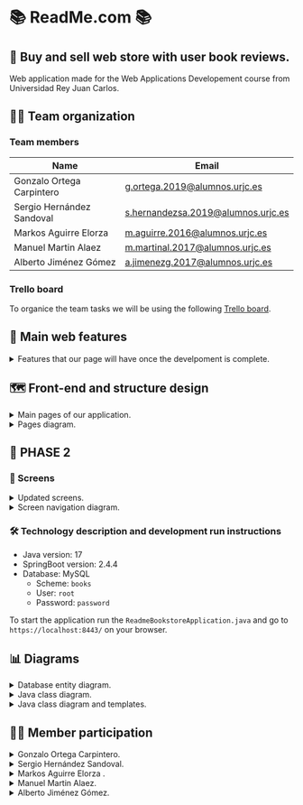 # 📚 ReadMe.com 📚
## 🤔 Buy and sell web store with user book reviews.

Web application made for the Web Applications Developement course from Universidad Rey Juan Carlos.

## 🤷‍♂️ Team organization

### Team members

| Name                        | Email                              |
| --------------------------- | ---------------------------------- |
| Gonzalo Ortega Carpintero   | g.ortega.2019@alumnos.urjc.es      | 
| Sergio Hernández Sandoval   | s.hernandezsa.2019@alumnos.urjc.es | 
| Markos Aguirre Elorza       | m.aguirre.2016@alumnos.urjc.es     |
| Manuel Martin Alaez         | m.martinal.2017@alumnos.urjc.es    | 
| Alberto Jiménez Gómez       | a.jimenezg.2017@alumnos.urjc.es    | 

### Trello board
To organice the team tasks we will be using the following [Trello board](https://trello.com/invite/b/AfoK9mBL/ATTI96f3e1b8aaf8c3c26c3bd2a450f9f137B4F49542/tareas).


## 🌟 Main web features
<details><summary> Features that our page will have once the develpoment is complete. </summary>

Entities:
 - Users.
 - Books.
 - Book reviews.
 - Book offers.
 - Buy and sell records.

Types of users:
- Unregistered - Can see book ofers a read book reviews.
- Registered - Can write reviews, publish book offers and buy books.
- Administrator - Can add new books and manage offers and accounts.

User permits:
- Unregistered - No data collection.
- Registered - Writen and read reviews, seen and published offers, bought and sold items and user profile with profile image, email and username.
- Administrator - Total access, no saved data.

Images:
- User profile image.
- Book image.
- Ofers images.

Charts:
- Published books and offers statistics.

Complementary technology:

- Email delivery to new users.
- Advance search and recomendations algorithim based on read reviews and seen offers.
</details>
    
    
## 🗺️ Front-end and structure design

<details><summary> Main pages of our application. </summary>

<details><summary>Home page</summary>
    
Application main page where recomended products are displayed in accordance with the user preferences.

![Home page (index)](https://user-images.githubusercontent.com/66415975/219658565-1e529d67-d4b0-4750-b02e-e9e9eb8eef33.png)
</details>
    
<details><summary>Books general page</summary>
    
Page to display the searched books and filter them by genre.

![Books general page](https://user-images.githubusercontent.com/66415975/219658750-f5242d27-b335-4df2-b1c8-49cdd696c72d.png)
</details>
    
<details><summary>Book particular page</summary>
    
Page to display the reviews and offers of a particular book.

![Book particular page](https://user-images.githubusercontent.com/66415975/219658767-411a93a2-9e74-44f5-83d3-5ebcd8a581c4.png)
</details>
    
<details><summary>Upload review page</summary>
    
Page to write a review of a book so everyone can read it.

![Upload review page](https://user-images.githubusercontent.com/66415975/219658789-e0b9b0ef-86a1-404d-a68a-b5e2e310b2ab.png)
</details>
    
<details><summary>Upload offer page</summary>
    
Page to publish an offer of a book you want to sell.

![Upload offer page](https://user-images.githubusercontent.com/66415975/219658794-45496920-9ef2-40fd-8a9c-fb202cf517ae.png)
</details>
    
<details><summary>Offer page</summary>
    
Page to buy a book offer fro an other user.

![Offer page](https://user-images.githubusercontent.com/66415975/219658805-b1d731fd-366d-4aca-b804-2044cadd5a9f.png)
</details>
    
<details><summary>Checkout page</summary>
    
Page to introduce shoping details and complete an order.

![Checkout page](https://user-images.githubusercontent.com/66415975/219658822-51988111-da9b-4062-997b-0e7bdff83de1.png)
</details>
    
<details><summary>Contact page</summary>
    
Page with info about us.

![Contact page](https://user-images.githubusercontent.com/66415975/219658836-a140c949-ba62-4fea-a105-29af432d89f1.png)
</details>
    
<details><summary>Statistics page</summary>
    
Page with stats about from the application and books.

![Statistics page](https://user-images.githubusercontent.com/66415975/219658859-2a0de304-5ca5-4b8e-81cf-905dd39de660.png)
</details>
    
<details><summary>Login page</summary>
    
Page to introduce your user credentials.

![Login page](https://user-images.githubusercontent.com/66415975/219658872-cb26fe3f-1e20-4cc0-a249-3e28877bc419.png)
</details>
    
<details><summary>Register page</summary>
    
Page to make an account into aour application.

![Register page](https://user-images.githubusercontent.com/66415975/219658891-33f79de5-9980-4c01-829d-5e351cc456d9.png)
</details>
    
<details><summary>User page</summary>
    
Page to display the users information, including its account information, its uploaded offers, its shoping record and its favourites books.

![User page](https://user-images.githubusercontent.com/66415975/219659186-1db25ff0-e457-4b0f-b540-bf7b992603a7.png)
</details>
    
<details><summary>Admin page</summary>
    
Page to upload new books to the database and manage all the application data.
</details>
</details>

<details><summary>Pages diagram.</summary>
![Pages diagram drawio](https://user-images.githubusercontent.com/66415975/219658345-556ecc2a-fcca-4785-b695-70ebc885aaf9.png)
</details>
    


## 🚀 PHASE 2

### 📱 Screens

<details><summary>Updated screens.</summary>

</details>

<details><summary>Screen navigation diagram.</summary>

</details>


### 🛠 Technology description and development run instructions
- Java version: 17
- SpringBoot version: 2.4.4
- Database: MySQL
   - Scheme: `books`
   - User: `root`
   - Password: `password`

To start the application run the `ReadmeBookstoreApplication.java` and go to `https://localhost:8443/` on your browser.


## 📊 Diagrams

<details><summary>Database entity diagram.</summary>
   
   Diagram in which the different entities in the database are related.
   
![Database entities diagram](https://user-images.githubusercontent.com/80122593/223448947-4ba30519-b7fa-48e7-8114-8e7b7f37c408.png)

</details>

<details><summary>Java class diagram.</summary>
   
   Diagram in which the different java classes are related.
   
![Java class diagram](https://user-images.githubusercontent.com/80122593/223449581-fdffcbea-90c6-43d9-ab10-16498201dda4.jpg)


</details>

<details><summary>Java class diagram and templates.</summary>
   
   Diagram in which all the java classes of the application and the templates are related.
   
![Diagram of classes and templates](https://user-images.githubusercontent.com/80122593/223449590-5b0e14ba-deba-4596-a68b-6a8959a63b33.jpg)


</details>


## 🙋‍♂️ Member participation

<details><summary>Gonzalo Ortega Carpintero.</summary>
 
   - 📂 Completed tasks:
 
      - Spring project initialization.
      - Admin page HTML and funcionalities, including visualizing, editing and deleting, all data from models.
      - Upload books and its images as an admin funcionality.
      - Upload and buy offers funtionalities.
      - Statistics page with dinamic bar diagram.
      - General style and dessign changes.
 
   - 📤 Most significant commits:
 
      - [Commit 1](https://github.com/CodeURJC-DAW-2022-23/webapp6/commit/9df20a0ad8345938ae5cc57aee1c55c778aa50fb) Spring project initialized.
      - [Commit 2](https://github.com/CodeURJC-DAW-2022-23/webapp6/commit/c122b0668aee6804e66840218e9caf11a35bc2bb) Upload books and edit data from admin page.
      - [Commit 3](https://github.com/CodeURJC-DAW-2022-23/webapp6/commit/9868bedb6e66ff8913c62c4255b35136b445d045) Upload offers functionality.
      - [Commit 4](https://github.com/CodeURJC-DAW-2022-23/webapp6/commit/bc9959d2367621bfe4242b0b1abdd674cda9191d) Statistic page.
      - [Commit 5](https://github.com/CodeURJC-DAW-2022-23/webapp6/commit/6edd943e35a1c769a25ac8bdbbabf5cc42fc6976) Admin funtionalities complete.
 
   - 📝 Files with more participation:
 
      - [File 1](https://github.com/CodeURJC-DAW-2022-23/webapp6/blob/main/backend/src/main/resources/templates/admin-page.html) admin-page.html
      - [File 2](https://github.com/CodeURJC-DAW-2022-23/webapp6/blob/main/backend/src/main/java/es/codeurjc/readmebookstore/controller/AdminController.java) AdminController.java
      - [File 3](https://github.com/CodeURJC-DAW-2022-23/webapp6/blob/main/backend/src/main/java/es/codeurjc/readmebookstore/controller/OfferController.java) OfferController.java
      - [File 4](https://github.com/CodeURJC-DAW-2022-23/webapp6/blob/main/backend/src/main/java/es/codeurjc/readmebookstore/controller/StatisticsController.java) StatisticsController.java
      - [File 5](https://github.com/CodeURJC-DAW-2022-23/webapp6/blob/main/backend/src/main/resources/static/js/statistics.js) statistics.js

</details>

<details><summary>Sergio Hernández Sandoval.</summary>
   
   - 📂 Completed tasks:
 
      - Header and footer unification for templates.
      - Model, Service and Repository of reviews, including improvements and changes in the rest of the models.
      - Review controller and high participation in user, book and offer controller.
      - Initialization of part of the data in the databaseInitializer.
      - Implemented the funcionality of show/modify/delete the offers not sold from a user in his profile.
      - Implemented the funcionality of show/modify/delete the reviews from a user in his profile.
      - Implemented the funcionality of show/delete the favorite books from a user in his profile.
      - Implemented the funcionality of show the buy and sell historial from a user in his profile.
      - Some searchs with querys in repositorys.
      - Show the books in book general page.
      - Show the offers and reviews in particular book page.
      - Participation in the pagination.
      - Upload offers and upload reviews in a book.
      - Delete or modify reviews in the profile.
      - Modify the image of an offer.
      - Pages of error, including the controller and the template.
      - Changes in the style of the screens.
      - Improvements and bug fixes.
      - Drawing diagrams for documentation.
      
 
   - 📤 Most significant commits:
 
      - [Commit 1](https://github.com/CodeURJC-DAW-2022-23/webapp6/commit/f67665f9359539683d14647b3647a062bef61a80) Upload the classes related to reviews.
      - [Commit 2](https://github.com/CodeURJC-DAW-2022-23/webapp6/commit/cf0a8a6574aa549515d62e9ad24789a1ce960b9b) Show books and the offers and reviews of a book.
      - [Commit 3](https://github.com/CodeURJC-DAW-2022-23/webapp6/commit/3c993095deb14e63eea3fb2e4cca244eaffae7ad) Upload offers.
      - [Commit 4](https://github.com/CodeURJC-DAW-2022-23/webapp6/commit/6761d884f74ff745fc9e0da5b1611ff2113782b3) Upload reviews.
      - [Commit 5](https://github.com/CodeURJC-DAW-2022-23/webapp6/commit/57d13b1eaedcec21c55242bd424481c13d366a37#diff-ae449e0b1f8ad774bb28b01895ca5dc5c4e6c722ea5706b49acdcc9405656b4f) User profile.
 
   - 📝 Files with more participation:
 
      - [File 1](https://github.com/CodeURJC-DAW-2022-23/webapp6/blob/main/backend/src/main/java/es/codeurjc/readmebookstore/controller/BookController.java) BookController.java
      - [File 2](https://github.com/CodeURJC-DAW-2022-23/webapp6/blob/main/backend/src/main/java/es/codeurjc/readmebookstore/controller/OfferController.java) OfferController.java
      - [File 3](https://github.com/CodeURJC-DAW-2022-23/webapp6/blob/main/backend/src/main/java/es/codeurjc/readmebookstore/controller/ReviewController.java) ReviewController.java
      - [File 4](https://github.com/CodeURJC-DAW-2022-23/webapp6/blob/main/backend/src/main/java/es/codeurjc/readmebookstore/controller/UserController.java) UserController.java
      - [File 5](https://github.com/CodeURJC-DAW-2022-23/webapp6/blob/main/backend/src/main/resources/templates/user-page.html) User-page.html

</details>

<details><summary>Markos Aguirre Elorza .</summary>
   
      
   - 📂 Completed tasks:
 
      - Elemental funtionalities of the User entityModel, Service and  Repository
      - Login
      - Register (uploading/updating text and image for the first time to the server)
      - User information display in the user-page (in collaboration with Sergio)
      - Everything regarding to security
      - Email sending additional technology implementation
      
 
   - 📤 Most significant commits:
 
      - [Commit 1] https://github.com/CodeURJC-DAW-2022-23/webapp6/commit/d75173db7d2b6464450b46bf088d08b95e69c4e2) Login and Register
      - [Commit 2] https://github.com/CodeURJC-DAW-2022-23/webapp6/commit/b5babf57ad5c516280f3071ea84a273eb3abe32a
      - [Commit 3] https://github.com/CodeURJC-DAW-2022-23/webapp6/commit/f068e7238f96c670206f7aba0676584c075ab25c
      - [Commit 4] https://github.com/CodeURJC-DAW-2022-23/webapp6/commit/f2283ca3e59e9a8a66499c7f5e1564dd9a796fa9
      - [Commit 5] https://github.com/CodeURJC-DAW-2022-23/webapp6/commit/724fb0bb8aad783aafde0bce6c89f3d3d6beb7e5
     
 
   - 📝 Files with more participation:
 
      - [File 1] https://github.com/CodeURJC-DAW-2022-23/webapp6/blob/main/backend/src/main/resources/templates/user-page.html
      - [File 2] https://github.com/CodeURJC-DAW-2022-23/webapp6/blob/main/backend/src/main/java/es/codeurjc/readmebookstore/security/SecurityConfiguration.java
      - [File 3] https://github.com/CodeURJC-DAW-2022-23/webapp6/blob/main/backend/src/main/java/es/codeurjc/readmebookstore/service/MailService.java
      - [File 4] https://github.com/CodeURJC-DAW-2022-23/webapp6/blob/main/backend/src/main/java/es/codeurjc/readmebookstore/controller/LoginController.java
      - [File 5] https://github.com/CodeURJC-DAW-2022-23/webapp6/blame/main/backend/src/main/java/es/codeurjc/readmebookstore/model/User.java
     

</details>

<details><summary>Manuel Martin Alaez.</summary>
   
   - 📂 Completed tasks:
 
      - a
      - b
      - c
 
   - 📤 Most significant commits:
 
      - [Commit 1]()
      - [Commit 2]()
      - [Commit 3]()
      - [Commit 4]()
      - [Commit 5]()
 
   - 📝 Files with more participation:
 
      - [File 1]()
      - [File 2]()
      - [File 3]()
      - [File 4]()
      - [File 5]()

</details>

<details><summary> Alberto Jiménez Gómez.</summary>
   
   - 📂 Completed tasks:
 
      - a
      - b
      - c
 
   - 📤 Most significant commits:
 
      - [Commit 1]()
      - [Commit 2]()
      - [Commit 3]()
      - [Commit 4]()
      - [Commit 5]()
 
   - 📝 Files with more participation:
 
      - [File 1]()
      - [File 2]()
      - [File 3]()
      - [File 4]()
      - [File 5]()

</details>


